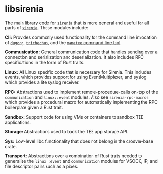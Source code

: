 # libsirenia

The main library code for [`sirenia`] that is more general and useful for all parts
of [`sirenia`]. These modules include:

**Cli:** Provides commonly used functionality for the command line invocation of
[`dugong`], [`trichechus`], and the [`manatee` command line tool].

**Communication:** General communication code that handles sending over a
connection and serialization and deserialization. It also includes RPC
specifications in the form of Rust traits.

**Linux:** All Linux specific code that is necessary for Sirenia. This includes
events, which provides support for using EventMultiplexer, and syslog which
provides a lite syslog receiver.

**RPC:** Abstractions used to implement remote-procedure-calls on-top of the
`communication` and `linux::event` modules. Also see [`sirenia-rpc-macros`]
which provides a procedural macro for automatically implementing the RPC
boilerplate given a Rust trait.

**Sandbox:** Support code for using VMs or containers to sandbox TEE
applications.

**Storage:** Abstractions used to back the TEE app storage API.

**Sys:** Low-level libc functionality that does not belong in the crosvm-base
crate.

**Transport:** Abstractions over a combination of Rust traits needed to
generalize the `linux::event` and `communication` modules for VSOCK, IP,
and file descriptor pairs such as a pipes.

[`dugong`]: ../README.md#Dugong
[`manatee` command line tool]: ../manatee-client/README.md#Manatee-command-line-tool
[`sirenia`]: ../README.md
[`sirenia-rpc-macros`]: ./sirenia-rpc-macros/README.md
[`trichechus`]: ../README.md#Trichechus
